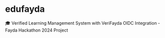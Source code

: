 # edufayda
🎓 Verified Learning Management System with VeriFayda OIDC Integration - Fayda Hackathon 2024 Project
